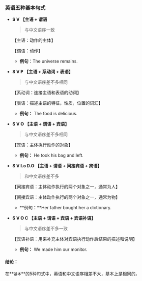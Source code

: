 ### 英语五种基本句式

- **S V 【主语 + 谓语**

    > 与中文语序一致

    【主语：动作的主体】

    【谓语：动作】

    - **例句**：The universe remains.

- **S V P 【主语 + 系动词 + 表语】**

    > 与中文语序差不多相同

    【系动词：连接主语和表语的动词】

    【表语：描述主语的特征，性质，位置的词汇】

    - **例句：** The food is delicious.

- **S V O 【主语 + 谓语 + 宾语】**

    > 与中文语序差不多相同

    【宾语：主体执行动作的对象】

    - **例句：** He took his bag and left.

- **S V  I.o  D.O 【主语 + 谓语 + 间接宾语 + 宾语】**

    > 和中文语序差不多

    【间接宾语：主体动作执行的两个对象之一，通常为人】

    【间接宾语：主体动作执行的两个对象之一，通常为物】

    - **例句：**Her father bought her a dictionary.

- **S V O C 【主语 + 谓语 + 宾语 + 宾语补语】**

    > 与中文语序差不多一致 

    【宾语补语：用来补充主体对宾语执行动作后结果的描述和说明】

    - **例句：** We made him our monitor.



#### 结论：

​	在**`基本`**的5种句式中，英语和中文语序相差不大，基本上是相同的。